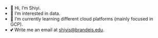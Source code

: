 - 👋 Hi, I’m Shiyi.
- 🔢 I’m interested in data.
- 🌱 I’m currently learning different cloud platforms (mainly focused in GCP).
- 💕 Write me an email at shiyis@brandeis.edu.

<!---
shiyis/shiyis is a ✨ special ✨ repository because its `README.md` (this file) appears on your GitHub profile.
You can click the Preview link to take a look at your changes.
--->

